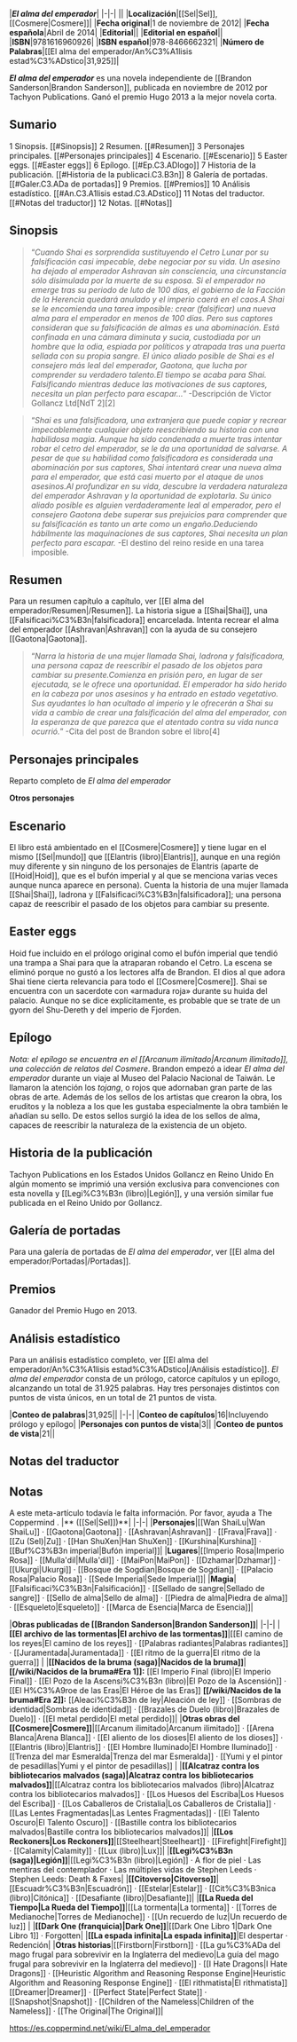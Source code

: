 

|***El alma del emperador***|
|-|-|
||
|**Localización**|[[Sel\|Sel]], [[Cosmere\|Cosmere]]|
|**Fecha original**|1 de noviembre de 2012|
|**Fecha española**|Abril de 2014|
|**Editorial**||
|**Editorial en español**||
|**ISBN**|9781616960926|
|**ISBN español**|978-8466662321|
|**Número de Palabras**|[[El alma del emperador/An%C3%A1lisis estad%C3%ADstico\|31,925]]|

***El alma del emperador*** es una novela independiente de [[Brandon Sanderson\|Brandon Sanderson]], publicada en noviembre de 2012 por Tachyon Publications. Ganó el premio Hugo 2013 a la mejor novela corta.

## Sumario

1 Sinopsis. [[#Sinopsis]] 
2 Resumen. [[#Resumen]] 
3 Personajes principales. [[#Personajes principales]] 
4 Escenario. [[#Escenario]] 
5 Easter eggs. [[#Easter eggs]] 
6 Epílogo. [[#Ep.C3.ADlogo]] 
7 Historia de la publicación. [[#Historia de la publicaci.C3.B3n]] 
8 Galería de portadas. [[#Galer.C3.ADa de portadas]] 
9 Premios. [[#Premios]] 
10 Análisis estadístico. [[#An.C3.A1lisis estad.C3.ADstico]] 
11 Notas del traductor. [[#Notas del traductor]] 
12 Notas. [[#Notas]] 


## Sinopsis
>“*Cuando Shai es sorprendida sustituyendo el Cetro Lunar por su falsificación casi impecable, debe negociar por su vida. Un asesino ha dejado al emperador Ashravan sin consciencia, una circunstancia sólo disimulada por la muerte de su esposa. Si el emperador no emerge tras su periodo de luto de 100 días, el gobierno de la Facción de la Herencia quedará anulado y el imperio caerá en el caos.A Shai se le encomienda una tarea imposible: crear (falsificar) una nueva alma para el emperador en menos de 100 días. Pero sus captores consideran que su falsificación de almas es una abominación. Está confinada en una cámara diminuta y sucia, custodiada por un hombre que la odia, espiada por políticos y atrapada tras una puerta sellada con su propia sangre. El único aliado posible de Shai es el consejero más leal del emperador, Gaotona, que lucha por comprender su verdadero talento.El tiempo se acaba para Shai. Falsificando mientras deduce las motivaciones de sus captores, necesita un plan perfecto para escapar...*”
\-Descripción de Victor Gollancz Ltd[NdT 2][2]


>“*Shai es una falsificadora, una extranjera que puede copiar y recrear impecablemente cualquier objeto reescribiendo su historia con una habilidosa magia. Aunque ha sido condenada a muerte tras intentar robar el cetro del emperador, se le da una oportunidad de salvarse. A pesar de que su habilidad como falsificadora es considerada una abominación por sus captores, Shai intentará crear una nueva alma para el emperador, que está casi muerto por el ataque de unos asesinos.Al profundizar en su vida, descubre la verdadera naturaleza del emperador Ashravan y la oportunidad de explotarla. Su único aliado posible es alguien verdaderamente leal al emperador, pero el consejero Gaotona debe superar sus prejuicios para comprender que su falsificación es tanto un arte como un engaño.Deduciendo hábilmente las maquinaciones de sus captores, Shai necesita un plan perfecto para escapar.*
\-El destino del reino reside en una tarea imposible.


## Resumen
Para un resumen capítulo a capítulo, ver [[El alma del emperador/Resumen\|/Resumen]].
La historia sigue a [[Shai\|Shai]], una [[Falsificaci%C3%B3n\|falsificadora]] encarcelada. Intenta recrear el alma del emperador [[Ashravan\|Ashravan]] con la ayuda de su consejero [[Gaotona\|Gaotona]].

>“*Narra la historia de una mujer llamada Shai, ladrona y falsificadora, una persona capaz de reescribir el pasado de los objetos para cambiar su presente.Comienza en prisión pero, en lugar de ser ejecutada, se le ofrece una oportunidad. El emperador ha sido herido en la cabeza por unos asesinos y ha entrado en estado vegetativo. Sus ayudantes lo han ocultado al imperio y le ofrecerán a Shai su vida a cambio de crear una falsificación del alma del emperador, con la esperanza de que parezca que el atentado contra su vida nunca ocurrió.*”
\-Cita del post de Brandon sobre el libro[4]


## Personajes principales
  Reparto completo de *El alma del emperador*

**Otros personajes**


## Escenario
El libro está ambientado en el [[Cosmere\|Cosmere]] y tiene lugar en el mismo [[Sel\|mundo]] que [[Elantris (libro)\|Elantris]], aunque en una región muy diferente y sin ninguno de los personajes de Elantris (aparte de [[Hoid\|Hoid]], que es el bufón imperial y al que se menciona varias veces aunque nunca aparece en persona). Cuenta la historia de una mujer llamada [[Shai\|Shai]], ladrona y [[Falsificaci%C3%B3n\|falsificadora]]; una persona capaz de reescribir el pasado de los objetos para cambiar su presente.

## Easter eggs
Hoid fue incluido en el prólogo original como el bufón imperial que tendió una trampa a Shai para que la atraparan robando el Cetro. La escena se eliminó porque no gustó a los lectores alfa de Brandon.
El dios al que adora Shai tiene cierta relevancia para todo el [[Cosmere\|Cosmere]].
Shai se encuentra con un sacerdote con «armadura roja» durante su huida del palacio. Aunque no se dice explícitamente, es probable que se trate de un gyorn del Shu-Dereth y del imperio de Fjorden.

## Epílogo
*Nota: el epílogo se encuentra en el *[[Arcanum ilimitado\|Arcanum ilimitado]]*, una colección de relatos del Cosmere*.
Brandon empezó a idear *El alma del emperador* durante un viaje al Museo del Palacio Nacional de Taiwán. Le llamaron la atención los *tojang*, o  rojos que adornaban gran parte de las obras de arte. Además de los sellos de los artistas que crearon la obra, los eruditos y la nobleza a los que les gustaba especialmente la obra también le añadían su sello. De estos sellos surgió la idea de los sellos de alma, capaces de reescribir la naturaleza de la existencia de un objeto.

## Historia de la publicación
Tachyon Publications en los Estados Unidos
Gollancz en Reino Unido
En algún momento se imprimió una versión exclusiva para convenciones con esta novella y [[Legi%C3%B3n (libro)\|Legión]], y una versión similar fue publicada en el Reino Unido por Gollancz.

## Galería de portadas
Para una galería de portadas de *El alma del emperador*, ver [[El alma del emperador/Portadas\|/Portadas]].
## Premios
Ganador del Premio Hugo en 2013.

## Análisis estadístico
Para un análisis estadístico completo, ver [[El alma del emperador/An%C3%A1lisis estad%C3%ADstico\|/Análisis estadístico]].
*El alma del emperador* consta de un prólogo, catorce capítulos y un epílogo, alcanzando un total de 31.925 palabras. Hay tres personajes distintos con puntos de vista únicos, en un total de 21 puntos de vista.

|**Conteo de palabras**|31,925||
|-|-|
|**Conteo de capítulos**|16|Incluyendo prólogo y epílogo|
|**Personajes con puntos de vista**|3||
|**Conteo de puntos de vista**|21||

## Notas del traductor

## Notas

A este meta-artículo todavía le falta información. Por favor, ayuda a The Coppermind .
|** ([[Sel\|Sel]])**|
|-|-|
|**Personajes**|[[Wan ShaiLu\|Wan ShaiLu]] · [[Gaotona\|Gaotona]] · [[Ashravan\|Ashravan]] · [[Frava\|Frava]] · [[Zu (Sel)\|Zu]] · [[Han ShuXen\|Han ShuXen]] · [[Kurshina\|Kurshina]] · [[Buf%C3%B3n imperial\|Bufón imperial]]|
|**Lugares**|[[Imperio Rosa\|Imperio Rosa]] · [[Mulla'dil\|Mulla'dil]] · [[MaiPon\|MaiPon]] · [[Dzhamar\|Dzhamar]] · [[Ukurgi\|Ukurgi]] · [[Bosque de Sogdian\|Bosque de Sogdian]] · [[Palacio Rosa\|Palacio Rosa]] · [[Sede Imperial\|Sede Imperial]]|
|**Magia**|[[Falsificaci%C3%B3n\|Falsificación]] · [[Sellado de sangre\|Sellado de sangre]] · [[Sello de alma\|Sello de alma]] · [[Piedra de alma\|Piedra de alma]] · [[Esqueleto\|Esqueleto]] · [[Marca de Esencia\|Marca de Esencia]]|

|**Obras publicadas de [[Brandon Sanderson\|Brandon Sanderson]]**|
|-|-|
|**[[El archivo de las tormentas\|El archivo de las tormentas]]**|[[El camino de los reyes\|El camino de los reyes]] · [[Palabras radiantes\|Palabras radiantes]] · [[Juramentada\|Juramentada]] · [[El ritmo de la guerra\|El ritmo de la guerra]] |
|**[[Nacidos de la bruma (saga)\|Nacidos de la bruma]]**|**[[/wiki/Nacidos de la bruma#Era 1]]:** [[El Imperio Final (libro)\|El Imperio Final]] · [[El Pozo de la Ascensi%C3%B3n (libro)\|El Pozo de la Ascensión]] · [[El H%C3%A9roe de las Eras\|El Héroe de las Eras]] **[[/wiki/Nacidos de la bruma#Era 2]]:** [[Aleaci%C3%B3n de ley\|Aleación de ley]] · [[Sombras de identidad\|Sombras de identidad]] · [[Brazales de Duelo (libro)\|Brazales de Duelo]] · [[El metal perdido\|El metal perdido]]|
|**Otras obras del [[Cosmere\|Cosmere]]**|[[Arcanum ilimitado\|Arcanum ilimitado]] · [[Arena Blanca\|Arena Blanca]] · [[El aliento de los dioses\|El aliento de los dioses]] · [[Elantris (libro)\|Elantris]] · [[El Hombre Iluminado\|El Hombre Iluminado]] · [[Trenza del mar Esmeralda\|Trenza del mar Esmeralda]] · [[Yumi y el pintor de pesadillas\|Yumi y el pintor de pesadillas]] |
|**[[Alcatraz contra los bibliotecarios malvados (saga)\|Alcatraz contra los bibliotecarios malvados]]**|[[Alcatraz contra los bibliotecarios malvados (libro)\|Alcatraz contra los bibliotecarios malvados]] · [[Los Huesos del Escriba\|Los Huesos del Escriba]] · [[Los Caballeros de Cristalia\|Los Caballeros de Cristalia]] · [[Las Lentes Fragmentadas\|Las Lentes Fragmentadas]] · [[El Talento Oscuro\|El Talento Oscuro]] · [[Bastille contra los bibliotecarios malvados\|Bastille contra los bibliotecarios malvados]]|
|**[[Los Reckoners\|Los Reckoners]]**|[[Steelheart\|Steelheart]] · [[Firefight\|Firefight]] · [[Calamity\|Calamity]] · [[Lux (libro)\|Lux]]|
|**[[Legi%C3%B3n (saga)\|Legión]]**|[[Legi%C3%B3n (libro)\|Legión]] · A flor de piel · Las mentiras del contemplador · Las múltiples vidas de Stephen Leeds · Stephen Leeds: Death & Faxes|
|**[[Citoverso\|Citoverso]]**|[[Escuadr%C3%B3n\|Escuadrón]] · [[Estelar\|Estelar]] · [[Cit%C3%B3nica (libro)\|Citónica]] · [[Desafiante (libro)\|Desafiante]]|
|**[[La Rueda del Tiempo\|La Rueda del Tiempo]]**|[[La tormenta\|La tormenta]] · [[Torres de Medianoche\|Torres de Medianoche]] · [[Un recuerdo de luz\|Un recuerdo de luz]] |
|**[[Dark One (franquicia)\|Dark One]]**|[[Dark One Libro 1\|Dark One Libro 1]] · Forgotten|
|**[[La espada infinita\|La espada infinita]]**|El despertar · Redención|
|**Otras historias**|[[Firstborn\|Firstborn]] · [[La gu%C3%ADa del mago frugal para sobrevivir en la Inglaterra del medievo\|La guía del mago frugal para sobrevivir en la Inglaterra del medievo]] · [[I Hate Dragons\|I Hate Dragons]] · [[Heuristic Algorithm and Reasoning Response Engine\|Heuristic Algorithm and Reasoning Response Engine]] · [[El rithmatista\|El rithmatista]] [[Dreamer\|Dreamer]] · [[Perfect State\|Perfect State]] · [[Snapshot\|Snapshot]] · [[Children of the Nameless\|Children of the Nameless]] · [[The Original\|The Original]]|



https://es.coppermind.net/wiki/El_alma_del_emperador